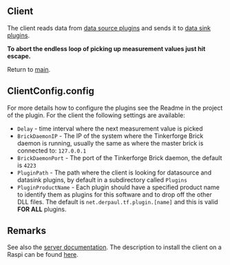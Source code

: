 ## Client

The client reads data from [data source plugins](./../Plugins/DataSource/Readme.md) and sends it to [data sink plugins](./../Plugins/DataSink/Readme.md).

__To abort the endless loop of picking up measurement values just hit escape.__

Return to [main](./../Readme.md).

## ClientConfig.config

For more details how to configure the plugins see the Readme in the project of the plugin. For the client the following settings are available:

* <code>Delay</code> - time interval where the next measurement value is picked
* <code>BrickDaemonIP</code> - The IP of the system where the Tinkerforge Brick daemon is running, usually the same as where the master brick is connected to: <code>127.0.0.1</code>
* <code>BrickDaemonPort</code> - The port of the Tinkerforge Brick daemon, the default is <code>4223</code>
* <code>PluginPath</code> - The path where the client is looking for datasource and datasink plugins, by default in a subdirectory called <code>Plugins</code>
* <code>PluginProductName</code> - Each plugin should have a specified product name to identify them as plugins for this software and to drop off the other DLL files. The default is <code>net.derpaul.tf.plugin.[name]</code> and this is valid __FOR ALL__ plugins.

## Remarks

See also the [server documentation](./../Server/Readme.md). The description to install the client on a Raspi can be found [here](./Install-RPi.md).
